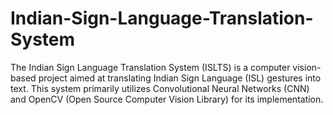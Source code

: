 # Indian-Sign-Language-Translation-System
The Indian Sign Language Translation System (ISLTS) is a computer vision-based project aimed at translating Indian Sign Language (ISL) gestures into text. This system primarily utilizes Convolutional Neural Networks (CNN) and OpenCV (Open Source Computer Vision Library) for its implementation.
